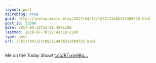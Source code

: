 ```yaml
---
layout: post
microblog: true
guid: http://joshua.micro.blog/2017/04/12/t852114486312009728.html
post_id: 33599
date: 2017-04-12T22:01:39+1100
lastmod: 2019-07-30T17:41:18+1100
type: post
url: /2017/04/12/t852114486312009728.html
---
```

Me on the Today Show! [t.co/RTixjy9Bp...](https://t.co/RTixjy9BpQ)
